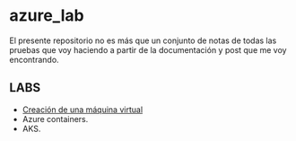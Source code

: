 
# azure_lab
El presente repositorio no es más que un conjunto de notas de todas las pruebas que voy haciendo a partir de la documentación y post que me voy encontrando.

## LABS
- [Creación de una máquina virtual](./LABs/Creacion_maquina_virtual/readme.md)
- Azure containers.
- AKS.